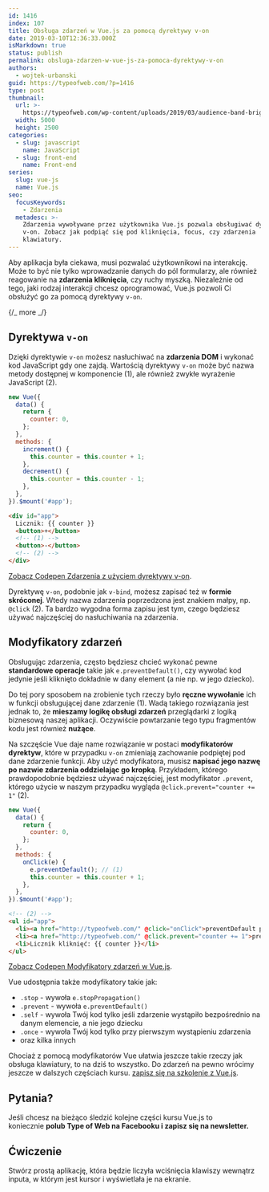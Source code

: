```yaml
---
id: 1416
index: 107
title: Obsługa zdarzeń w Vue.js za pomocą dyrektywy v-on
date: 2019-03-10T12:36:33.000Z
isMarkdown: true
status: publish
permalink: obsluga-zdarzen-w-vue-js-za-pomoca-dyrektywy-v-on
authors:
  - wojtek-urbanski
guid: https://typeofweb.com/?p=1416
type: post
thumbnail:
  url: >-
    https://typeofweb.com/wp-content/uploads/2019/03/audience-band-bright-1047442.jpg
  width: 5000
  height: 2500
categories:
  - slug: javascript
    name: JavaScript
  - slug: front-end
    name: Front-end
series:
  slug: vue-js
  name: Vue.js
seo:
  focusKeywords:
    - Zdarzenia
  metadesc: >-
    Zdarzenia wywoływane przez użytkownika Vue.js pozwala obsługiwać dyrektywą
    v-on. Zobacz jak podpiąć się pod kliknięcia, focus, czy zdarzenia
    klawiatury.
---
```


Aby aplikacja była ciekawa, musi pozwalać użytkownikowi na interakcję. Może to być nie tylko wprowadzanie danych do pól formularzy, ale również reagowanie na **zdarzenia kliknięcia**, czy ruchy myszką. Niezależnie od tego, jaki rodzaj interakcji chcesz oprogramować, Vue.js pozwoli Ci obsłużyć go za pomocą dyrektywy `v-on`.

{/_ more _/}

## Dyrektywa `v-on`

Dzięki dyrektywie `v-on` możesz nasłuchiwać na **zdarzenia DOM** i wykonać kod JavaScript gdy one zajdą. Wartością dyrektywy `v-on` może być nazwa metody dostępnej w komponencie (1), ale również zwykłe wyrażenie JavaScript (2).

```javascript
new Vue({
  data() {
    return {
      counter: 0,
    };
  },
  methods: {
    increment() {
      this.counter = this.counter + 1;
    },
    decrement() {
      this.counter = this.counter - 1;
    },
  },
}).$mount('#app');
```

```html
<div id="app">
  Licznik: {{ counter }}
  <button>+</button>
  <!-- (1) -->
  <button>-</button>
  <!-- (2) -->
</div>
```

<CodepenWidget height="164" themeId="0" slugHash="PBZjWe" defaultTab="result" user="wojtiku" embedVersion="2" penTitle="Zdarzenia z użyciem dyrektywy v-on"><a href="http://codepen.io/wojtiku/pen/PBZjWe/">Zobacz Codepen Zdarzenia z użyciem dyrektywy v-on</a>.</CodepenWidget>

Dyrektywę `v-on`, podobnie jak `v-bind`, możesz zapisać też w **formie skróconej**. Wtedy nazwa zdarzenia poprzedzona jest znakiem małpy, np. `@click` (2). Ta bardzo wygodna forma zapisu jest tym, czego będziesz używać najczęściej do nasłuchiwania na zdarzenia.

## Modyfikatory zdarzeń

Obsługując zdarzenia, często będziesz chcieć wykonać pewne **standardowe operacje** takie jak `e.preventDefault()`, czy wywołać kod jedynie jeśli kliknięto dokładnie w dany element (a nie np. w jego dziecko).

Do tej pory sposobem na zrobienie tych rzeczy było **ręczne wywołanie** ich w funkcji obsługującej dane zdarzenie (1). Wadą takiego rozwiązania jest jednak to, że **mieszamy logikę obsługi zdarzeń** przeglądarki z logiką biznesową naszej aplikacji. Oczywiście powtarzanie tego typu fragmentów kodu jest również **nużące**.

Na szczęście Vue daje name rozwiązanie w postaci **modyfikatorów dyrektyw**, które w przypadku `v-on` zmieniają zachowanie podpiętej pod dane zdarzenie funkcji. Aby użyć modyfikatora, musisz **napisać jego nazwę po nazwie zdarzenia oddzielając go kropką**. Przykładem, którego prawdopodobnie będziesz używać najczęściej, jest modyfikator `.prevent`, którego użycie w naszym przypadku wygląda `@click.prevent="counter += 1"` (2).

```javascript
new Vue({
  data() {
    return {
      counter: 0,
    };
  },
  methods: {
    onClick(e) {
      e.preventDefault(); // (1)
      this.counter = this.counter + 1;
    },
  },
}).$mount('#app');
```

```html
<!-- (2) -->
<ul id="app">
  <li><a href="http://typeofweb.com/" @click="onClick">preventDefault po staremu</a></li>
  <li><a href="http://typeofweb.com/" @click.prevent="counter += 1">preventDefault z Vue</a></li>
  <li>Licznik kliknięć: {{ counter }}</li>
</ul>
```

<CodepenWidget height="265" themeId="0" slugHash="Mxoovp" defaultTab="result" user="wojtiku" penTitle="Modyfikatory zdarzeń w Vue.js"><a href="http://codepen.io/wojtiku/pen/Mxoovp/">Zobacz Codepen Modyfikatory zdarzeń w Vue.js</a>.</CodepenWidget>

Vue udostępnia także modyfikatory takie jak:

- `.stop` - wywoła `e.stopPropagation()`
- `.prevent` - wywoła `e.preventDefault()`
- `.self` - wywoła Twój kod tylko jeśli zdarzenie wystąpiło bezpośrednio na danym elemencie, a nie jego dziecku
- `.once` - wywoła Twój kod tylko przy pierwszym wystąpieniu zdarzenia
- oraz kilka innych

Chociaż z pomocą modyfikatorów Vue ułatwia jeszcze takie rzeczy jak obsługa klawiatury, to na dziś to wszystko. Do zdarzeń na pewno wrócimy jeszcze w dalszych częściach kursu. <a href="https://szkolenia.typeofweb.com/" target="_blank">zapisz się na szkolenie z Vue.js</a>.

## Pytania?

Jeśli chcesz na bieżąco śledzić kolejne części kursu Vue.js to koniecznie <strong>polub Type of Web na Facebooku i zapisz się na newsletter.</strong>
<NewsletterForm />
<FacebookPageWidget />

## Ćwiczenie

Stwórz prostą aplikację, która będzie liczyła wciśnięcia klawiszy wewnątrz inputa, w którym jest kursor i wyświetlała je na ekranie.
